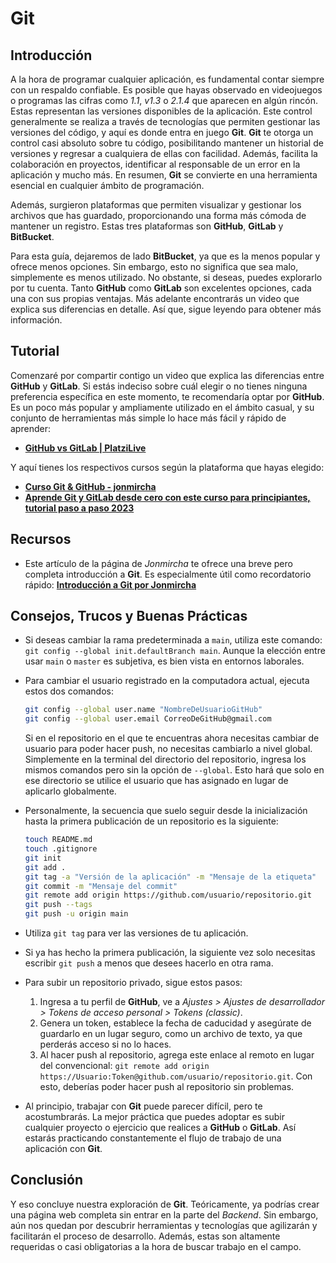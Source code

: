# Git

## Introducción

A la hora de programar cualquier aplicación, es fundamental contar siempre con un respaldo confiable. Es posible que hayas observado en videojuegos o programas las cifras como _1.1_, _v1.3_ o _2.1.4_ que aparecen en algún rincón. Estas representan las versiones disponibles de la aplicación. Este control generalmente se realiza a través de tecnologías que permiten gestionar las versiones del código, y aquí es donde entra en juego **Git**. **Git** te otorga un control casi absoluto sobre tu código, posibilitando mantener un historial de versiones y regresar a cualquiera de ellas con facilidad. Además, facilita la colaboración en proyectos, identificar al responsable de un error en la aplicación y mucho más. En resumen, **Git** se convierte en una herramienta esencial en cualquier ámbito de programación.

Además, surgieron plataformas que permiten visualizar y gestionar los archivos que has guardado, proporcionando una forma más cómoda de mantener un registro. Estas tres plataformas son **GitHub**, **GitLab** y **BitBucket**.

Para esta guía, dejaremos de lado **BitBucket**, ya que es la menos popular y ofrece menos opciones. Sin embargo, esto no significa que sea malo, simplemente es menos utilizado. No obstante, si deseas, puedes explorarlo por tu cuenta. Tanto **GitHub** como **GitLab** son excelentes opciones, cada una con sus propias ventajas. Más adelante encontrarás un video que explica sus diferencias en detalle. Así que, sigue leyendo para obtener más información.

## Tutorial

Comenzaré por compartir contigo un video que explica las diferencias entre **GitHub** y **GitLab**. Si estás indeciso sobre cuál elegir o no tienes ninguna preferencia específica en este momento, te recomendaría optar por **GitHub**. Es un poco más popular y ampliamente utilizado en el ámbito casual, y su conjunto de herramientas más simple lo hace más fácil y rápido de aprender:

-   **[GitHub vs GitLab | PlatziLive](https://www.youtube.com/watch?v=EscDe0jG6XM)**

Y aquí tienes los respectivos cursos según la plataforma que hayas elegido:

-   **[Curso Git & GitHub - jonmircha](https://www.youtube.com/watch?v=suzMNqDQiyU)**
-   **[Aprende Git y GitLab desde cero con este curso para principiantes, tutorial paso a paso 2023](https://www.youtube.com/watch?v=6NREQqA5wHE)**

## Recursos

-   Este artículo de la página de _Jonmircha_ te ofrece una breve pero completa introducción a **Git**. Es especialmente útil como recordatorio rápido: **[Introducción a Git por Jonmircha](https://jonmircha.com/git)**

## Consejos, Trucos y Buenas Prácticas

-   Si deseas cambiar la rama predeterminada a `main`, utiliza este comando: `git config --global init.defaultBranch main`. Aunque la elección entre usar `main` o `master` es subjetiva, es bien vista en entornos laborales.

-   Para cambiar el usuario registrado en la computadora actual, ejecuta estos dos comandos:

    ```bash
    git config --global user.name "NombreDeUsuarioGitHub"
    git config --global user.email CorreoDeGitHub@gmail.com
    ```

    Si en el repositorio en el que te encuentras ahora necesitas cambiar de usuario para poder hacer push, no necesitas cambiarlo a nivel global. Simplemente en la terminal del directorio del repositorio, ingresa los mismos comandos pero sin la opción de `--global`. Esto hará que solo en ese directorio se utilice el usuario que has asignado en lugar de aplicarlo globalmente.

-   Personalmente, la secuencia que suelo seguir desde la inicialización hasta la primera publicación de un repositorio es la siguiente:

    ```bash
    touch README.md
    touch .gitignore
    git init
    git add .
    git tag -a "Versión de la aplicación" -m "Mensaje de la etiqueta"
    git commit -m "Mensaje del commit"
    git remote add origin https://github.com/usuario/repositorio.git
    git push --tags
    git push -u origin main
    ```

-   Utiliza `git tag` para ver las versiones de tu aplicación.

-   Si ya has hecho la primera publicación, la siguiente vez solo necesitas escribir `git push` a menos que desees hacerlo en otra rama.

-   Para subir un repositorio privado, sigue estos pasos:

    1. Ingresa a tu perfil de **GitHub**, ve a _Ajustes > Ajustes de desarrollador > Tokens de acceso personal > Tokens (classic)_.
    2. Genera un token, establece la fecha de caducidad y asegúrate de guardarlo en un lugar seguro, como un archivo de texto, ya que perderás acceso si no lo haces.
    3. Al hacer push al repositorio, agrega este enlace al remoto en lugar del convencional: `git remote add origin https://Usuario:Token@github.com/usuario/repositorio.git`. Con esto, deberías poder hacer push al repositorio sin problemas.

-   Al principio, trabajar con **Git** puede parecer difícil, pero te acostumbrarás. La mejor práctica que puedes adoptar es subir cualquier proyecto o ejercicio que realices a **GitHub** o **GitLab**. Así estarás practicando constantemente el flujo de trabajo de una aplicación con **Git**.

## Conclusión

Y eso concluye nuestra exploración de **Git**. Teóricamente, ya podrías crear una página web completa sin entrar en la parte del _Backend_. Sin embargo, aún nos quedan por descubrir herramientas y tecnologías que agilizarán y facilitarán el proceso de desarrollo. Además, estas son altamente requeridas o casi obligatorias a la hora de buscar trabajo en el campo.
